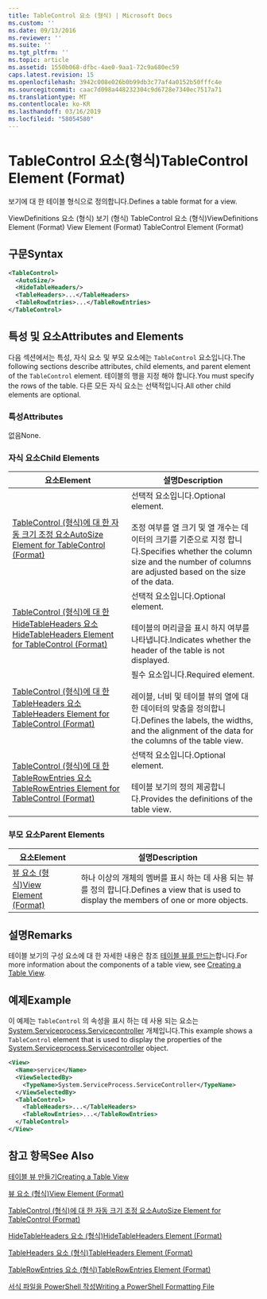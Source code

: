 ```yaml
---
title: TableControl 요소 (형식) | Microsoft Docs
ms.custom: ''
ms.date: 09/13/2016
ms.reviewer: ''
ms.suite: ''
ms.tgt_pltfrm: ''
ms.topic: article
ms.assetid: 1550b068-dfbc-4ae0-9aa1-72c9a680ec59
caps.latest.revision: 15
ms.openlocfilehash: 3942c008e026b0b99db3c77af4a0152b50fffc4e
ms.sourcegitcommit: caac7d098a448232304c9d6728e7340ec7517a71
ms.translationtype: MT
ms.contentlocale: ko-KR
ms.lasthandoff: 03/16/2019
ms.locfileid: "58054580"
---
```

# <a name="tablecontrol-element-format"></a><span data-ttu-id="a33b5-102">TableControl 요소(형식)</span><span class="sxs-lookup"><span data-stu-id="a33b5-102">TableControl Element (Format)</span></span>

<span data-ttu-id="a33b5-103">보기에 대 한 테이블 형식으로 정의합니다.</span><span class="sxs-lookup"><span data-stu-id="a33b5-103">Defines a table format for a view.</span></span>

<span data-ttu-id="a33b5-104">ViewDefinitions 요소 (형식) 보기 (형식) TableControl 요소 (형식)</span><span class="sxs-lookup"><span data-stu-id="a33b5-104">ViewDefinitions Element (Format) View Element (Format) TableControl Element (Format)</span></span>

## <a name="syntax"></a><span data-ttu-id="a33b5-105">구문</span><span class="sxs-lookup"><span data-stu-id="a33b5-105">Syntax</span></span>

```xml
<TableControl>
  <AutoSize/>
  <HideTableHeaders/>
  <TableHeaders>...</TableHeaders>
  <TableRowEntries>...</TableRowEntries>
</TableControl>

```

## <a name="attributes-and-elements"></a><span data-ttu-id="a33b5-106">특성 및 요소</span><span class="sxs-lookup"><span data-stu-id="a33b5-106">Attributes and Elements</span></span>

<span data-ttu-id="a33b5-107">다음 섹션에서는 특성, 자식 요소 및 부모 요소에는 `TableControl` 요소입니다.</span><span class="sxs-lookup"><span data-stu-id="a33b5-107">The following sections describe attributes, child elements, and parent element of the `TableControl` element.</span></span> <span data-ttu-id="a33b5-108">테이블의 행을 지정 해야 합니다.</span><span class="sxs-lookup"><span data-stu-id="a33b5-108">You must specify the rows of the table.</span></span> <span data-ttu-id="a33b5-109">다른 모든 자식 요소는 선택적입니다.</span><span class="sxs-lookup"><span data-stu-id="a33b5-109">All other child elements are optional.</span></span>

### <a name="attributes"></a><span data-ttu-id="a33b5-110">특성</span><span class="sxs-lookup"><span data-stu-id="a33b5-110">Attributes</span></span>

<span data-ttu-id="a33b5-111">없음</span><span class="sxs-lookup"><span data-stu-id="a33b5-111">None.</span></span>

### <a name="child-elements"></a><span data-ttu-id="a33b5-112">자식 요소</span><span class="sxs-lookup"><span data-stu-id="a33b5-112">Child Elements</span></span>

|<span data-ttu-id="a33b5-113">요소</span><span class="sxs-lookup"><span data-stu-id="a33b5-113">Element</span></span>|<span data-ttu-id="a33b5-114">설명</span><span class="sxs-lookup"><span data-stu-id="a33b5-114">Description</span></span>|
|-------------|-----------------|
|[<span data-ttu-id="a33b5-115">TableControl (형식)에 대 한 자동 크기 조정 요소</span><span class="sxs-lookup"><span data-stu-id="a33b5-115">AutoSize Element for TableControl (Format)</span></span>](./autosize-element-for-tablecontrol-format.md)|<span data-ttu-id="a33b5-116">선택적 요소입니다.</span><span class="sxs-lookup"><span data-stu-id="a33b5-116">Optional element.</span></span><br /><br /> <span data-ttu-id="a33b5-117">조정 여부를 열 크기 및 열 개수는 데이터의 크기를 기준으로 지정 합니다.</span><span class="sxs-lookup"><span data-stu-id="a33b5-117">Specifies whether the column size and the number of columns are adjusted based on the size of the data.</span></span>|
|[<span data-ttu-id="a33b5-118">TableControl (형식)에 대 한 HideTableHeaders 요소</span><span class="sxs-lookup"><span data-stu-id="a33b5-118">HideTableHeaders Element for TableControl (Format)</span></span>](./hidetableheaders-element-format.md)|<span data-ttu-id="a33b5-119">선택적 요소입니다.</span><span class="sxs-lookup"><span data-stu-id="a33b5-119">Optional element.</span></span><br /><br /> <span data-ttu-id="a33b5-120">테이블의 머리글을 표시 하지 여부를 나타냅니다.</span><span class="sxs-lookup"><span data-stu-id="a33b5-120">Indicates whether the header of the table is not displayed.</span></span>|
|[<span data-ttu-id="a33b5-121">TableControl (형식)에 대 한 TableHeaders 요소</span><span class="sxs-lookup"><span data-stu-id="a33b5-121">TableHeaders Element for TableControl (Format)</span></span>](./tableheaders-element-format.md)|<span data-ttu-id="a33b5-122">필수 요소입니다.</span><span class="sxs-lookup"><span data-stu-id="a33b5-122">Required element.</span></span><br /><br /> <span data-ttu-id="a33b5-123">레이블, 너비 및 테이블 뷰의 열에 대 한 데이터의 맞춤을 정의합니다.</span><span class="sxs-lookup"><span data-stu-id="a33b5-123">Defines the labels, the widths, and the alignment of the data for the columns of the table view.</span></span>|
|[<span data-ttu-id="a33b5-124">TableControl (형식)에 대 한 TableRowEntries 요소</span><span class="sxs-lookup"><span data-stu-id="a33b5-124">TableRowEntries Element for TableControl (Format)</span></span>](./tablerowentries-element-for-tablecontrol-format.md)|<span data-ttu-id="a33b5-125">선택적 요소입니다.</span><span class="sxs-lookup"><span data-stu-id="a33b5-125">Optional element.</span></span><br /><br /> <span data-ttu-id="a33b5-126">테이블 보기의 정의 제공합니다.</span><span class="sxs-lookup"><span data-stu-id="a33b5-126">Provides the definitions of the table view.</span></span>|

### <a name="parent-elements"></a><span data-ttu-id="a33b5-127">부모 요소</span><span class="sxs-lookup"><span data-stu-id="a33b5-127">Parent Elements</span></span>

|<span data-ttu-id="a33b5-128">요소</span><span class="sxs-lookup"><span data-stu-id="a33b5-128">Element</span></span>|<span data-ttu-id="a33b5-129">설명</span><span class="sxs-lookup"><span data-stu-id="a33b5-129">Description</span></span>|
|-------------|-----------------|
|[<span data-ttu-id="a33b5-130">뷰 요소 (형식)</span><span class="sxs-lookup"><span data-stu-id="a33b5-130">View Element (Format)</span></span>](./view-element-format.md)|<span data-ttu-id="a33b5-131">하나 이상의 개체의 멤버를 표시 하는 데 사용 되는 뷰를 정의 합니다.</span><span class="sxs-lookup"><span data-stu-id="a33b5-131">Defines a view that is used to display the members of one or more objects.</span></span>|

## <a name="remarks"></a><span data-ttu-id="a33b5-132">설명</span><span class="sxs-lookup"><span data-stu-id="a33b5-132">Remarks</span></span>

<span data-ttu-id="a33b5-133">테이블 보기의 구성 요소에 대 한 자세한 내용은 참조 [테이블 뷰를 만드는](./creating-a-table-view.md)합니다.</span><span class="sxs-lookup"><span data-stu-id="a33b5-133">For more information about the components of a table view, see [Creating a Table View](./creating-a-table-view.md).</span></span>

## <a name="example"></a><span data-ttu-id="a33b5-134">예제</span><span class="sxs-lookup"><span data-stu-id="a33b5-134">Example</span></span>

<span data-ttu-id="a33b5-135">이 예제는 `TableControl` 의 속성을 표시 하는 데 사용 되는 요소는 [System.Serviceprocess.Servicecontroller](/dotnet/api/System.ServiceProcess.ServiceController) 개체입니다.</span><span class="sxs-lookup"><span data-stu-id="a33b5-135">This example shows a `TableControl` element that is used to display the properties of the [System.Serviceprocess.Servicecontroller](/dotnet/api/System.ServiceProcess.ServiceController) object.</span></span>

```xml
<View>
  <Name>service</Name>
  <ViewSelectedBy>
    <TypeName>System.ServiceProcess.ServiceController</TypeName>
  </ViewSelectedBy>
  <TableControl>
    <TableHeaders>...</TableHeaders>
    <TableRowEntries>...</TableRowEntries>
  </TableControl>
</View>

```

## <a name="see-also"></a><span data-ttu-id="a33b5-136">참고 항목</span><span class="sxs-lookup"><span data-stu-id="a33b5-136">See Also</span></span>

[<span data-ttu-id="a33b5-137">테이블 뷰 만들기</span><span class="sxs-lookup"><span data-stu-id="a33b5-137">Creating a Table View</span></span>](./creating-a-table-view.md)

[<span data-ttu-id="a33b5-138">뷰 요소 (형식)</span><span class="sxs-lookup"><span data-stu-id="a33b5-138">View Element (Format)</span></span>](./view-element-format.md)

[<span data-ttu-id="a33b5-139">TableControl (형식)에 대 한 자동 크기 조정 요소</span><span class="sxs-lookup"><span data-stu-id="a33b5-139">AutoSize Element for TableControl (Format)</span></span>](./autosize-element-for-tablecontrol-format.md)

[<span data-ttu-id="a33b5-140">HideTableHeaders 요소 (형식)</span><span class="sxs-lookup"><span data-stu-id="a33b5-140">HideTableHeaders Element (Format)</span></span>](./hidetableheaders-element-format.md)

[<span data-ttu-id="a33b5-141">TableHeaders 요소 (형식)</span><span class="sxs-lookup"><span data-stu-id="a33b5-141">TableHeaders Element (Format)</span></span>](./tableheaders-element-format.md)

[<span data-ttu-id="a33b5-142">TableRowEntries 요소 (형식)</span><span class="sxs-lookup"><span data-stu-id="a33b5-142">TableRowEntries Element (Format)</span></span>](./tablerowentries-element-for-tablecontrol-format.md)

[<span data-ttu-id="a33b5-143">서식 파일을 PowerShell 작성</span><span class="sxs-lookup"><span data-stu-id="a33b5-143">Writing a PowerShell Formatting File</span></span>](./writing-a-powershell-formatting-file.md)
